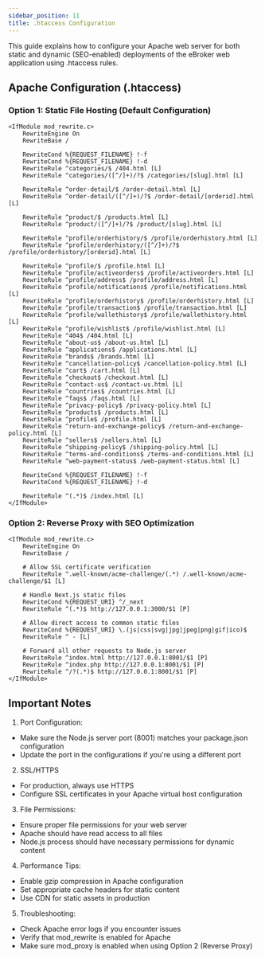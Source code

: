 ```yaml
---
sidebar_position: 11
title: .htaccess Configuration
---
```


This guide explains how to configure your Apache web server for both static and dynamic (SEO-enabled) deployments of the eBroker web application using .htaccess rules.

## Apache Configuration (.htaccess)

### Option 1: Static File Hosting (Default Configuration)

```
<IfModule mod_rewrite.c>
    RewriteEngine On
    RewriteBase /

    RewriteCond %{REQUEST_FILENAME} !-f
    RewriteCond %{REQUEST_FILENAME} !-d
    RewriteRule ^categories/$ /404.html [L]
    RewriteRule ^categories/([^/]+)/?$ /categories/[slug].html [L]

    RewriteRule ^order-detail/$ /order-detail.html [L]
    RewriteRule ^order-detail/([^/]+)/?$ /order-detail/[orderid].html [L]

    RewriteRule ^product/$ /products.html [L]
    RewriteRule ^product/([^/]+)/?$ /product/[slug].html [L]

    RewriteRule ^profile/orderhistory/$ /profile/orderhistory.html [L]
    RewriteRule ^profile/orderhistory/([^/]+)/?$ /profile/orderhistory/[orderid].html [L]

    RewriteRule ^profile/$ /profile.html [L]
    RewriteRule ^profile/activeorders$ /profile/activeorders.html [L]
    RewriteRule ^profile/address$ /profile/address.html [L]
    RewriteRule ^profile/notifications$ /profile/notifications.html [L]
    RewriteRule ^profile/orderhistory$ /profile/orderhistory.html [L]
    RewriteRule ^profile/transaction$ /profile/transaction.html [L]
    RewriteRule ^profile/wallethistory$ /profile/wallethistory.html [L]
    RewriteRule ^profile/wishlist$ /profile/wishlist.html [L]
    RewriteRule ^404$ /404.html [L]
    RewriteRule ^about-us$ /about-us.html [L]
    RewriteRule ^applications$ /applications.html [L]
    RewriteRule ^brands$ /brands.html [L]
    RewriteRule ^cancellation-policy$ /cancellation-policy.html [L]
    RewriteRule ^cart$ /cart.html [L]
    RewriteRule ^checkout$ /checkout.html [L]
    RewriteRule ^contact-us$ /contact-us.html [L]
    RewriteRule ^countries$ /countries.html [L]
    RewriteRule ^faqs$ /faqs.html [L]
    RewriteRule ^privacy-policy$ /privacy-policy.html [L]
    RewriteRule ^products$ /products.html [L]
    RewriteRule ^profile$ /profile.html [L]
    RewriteRule ^return-and-exchange-policy$ /return-and-exchange-policy.html [L]
    RewriteRule ^sellers$ /sellers.html [L]
    RewriteRule ^shipping-policy$ /shipping-policy.html [L]
    RewriteRule ^terms-and-conditions$ /terms-and-conditions.html [L]
    RewriteRule ^web-payment-status$ /web-payment-status.html [L]

    RewriteCond %{REQUEST_FILENAME} !-f
    RewriteCond %{REQUEST_FILENAME} !-d

    RewriteRule ^(.*)$ /index.html [L]
</IfModule>
```

### Option 2: Reverse Proxy with SEO Optimization

```
<IfModule mod_rewrite.c>
    RewriteEngine On
    RewriteBase /

    # Allow SSL certificate verification
    RewriteRule ^.well-known/acme-challenge/(.*) /.well-known/acme-challenge/$1 [L]

    # Handle Next.js static files
    RewriteCond %{REQUEST_URI} ^/_next
    RewriteRule ^(.*)$ http://127.0.0.1:3000/$1 [P]

    # Allow direct access to common static files
    RewriteCond %{REQUEST_URI} \.(js|css|svg|jpg|jpeg|png|gif|ico)$
    RewriteRule ^ - [L]

    # Forward all other requests to Node.js server
    RewriteRule ^index.html http://127.0.0.1:8001/$1 [P]
    RewriteRule ^index.php http://127.0.0.1:8001/$1 [P]
    RewriteRule ^/?(.*)$ http://127.0.0.1:8001/$1 [P]
</IfModule>
```

## Important Notes

1. Port Configuration:

- Make sure the Node.js server port (8001) matches your package.json configuration
- Update the port in the configurations if you're using a different port

2. SSL/HTTPS

- For production, always use HTTPS
- Configure SSL certificates in your Apache virtual host configuration

3. File Permissions:

- Ensure proper file permissions for your web server
- Apache should have read access to all files
- Node.js process should have necessary permissions for dynamic content

4. Performance Tips:

- Enable gzip compression in Apache configuration
- Set appropriate cache headers for static content
- Use CDN for static assets in production

5. Troubleshooting:

- Check Apache error logs if you encounter issues
- Verify that mod_rewrite is enabled for Apache
- Make sure mod_proxy is enabled when using Option 2 (Reverse Proxy)
